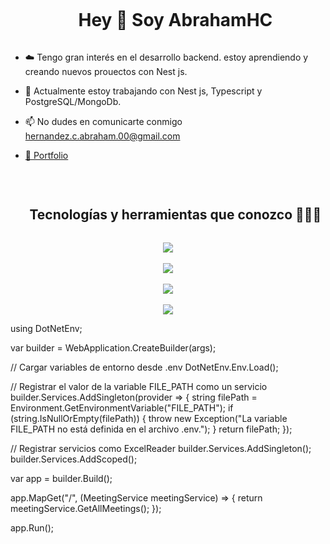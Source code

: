 <div id="user-content-toc">
  <ul align="center">
    <summary><h1 style="display: inline-block">Hey 👋 Soy AbrahamHC</h1></summary>
  </ul>
</div>
<p>

- ☁️ Tengo gran interés en el desarrollo backend. estoy aprendiendo y creando nuevos prouectos con Nest js.

- 🔭 Actualmente estoy trabajando con Nest js, Typescript y PostgreSQL/MongoDb.

- 📫 No dudes en comunicarte conmigo hernandez.c.abraham.00@gmail.com

- <a href="https://porfolio-ahc.netlify.app/" target="_blank" rel="noopener">💼 Portfolio</a>
</p>
<br>

<div id="user-content-toc">
  <ul align="center">
    <summary><h2 style="display: inline-block">Tecnologías y herramientas que conozco 👨🏻‍💻</h2></summary>
  </ul>
</div>

<p align="center">
  <a href="https://skillicons.dev">
    <img src="https://skillicons.dev/icons?i=html,css,tailwind,js,ts,vite"><br><br>
    <img src="https://skillicons.dev/icons?i=nodejs,express,nest,postman,npm"><br><br>
    <img src="https://skillicons.dev/icons?i=mongodb,postgresql,prisma"><br><br>
    <img src="https://skillicons.dev/icons?i=git,github,ubuntu,powershell,vscode&perline=14" />
  </a>
</p>


using DotNetEnv;

var builder = WebApplication.CreateBuilder(args);

// Cargar variables de entorno desde .env
DotNetEnv.Env.Load();

// Registrar el valor de la variable FILE_PATH como un servicio
builder.Services.AddSingleton(provider =>
{
    string filePath = Environment.GetEnvironmentVariable("FILE_PATH");
    if (string.IsNullOrEmpty(filePath))
    {
        throw new Exception("La variable FILE_PATH no está definida en el archivo .env.");
    }
    return filePath;
});

// Registrar servicios como ExcelReader
builder.Services.AddSingleton<ExcelReader>();
builder.Services.AddScoped<MeetingService>();

var app = builder.Build();

app.MapGet("/", (MeetingService meetingService) =>
{
    return meetingService.GetAllMeetings();
});

app.Run();
